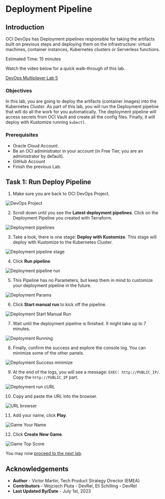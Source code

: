 # Deployment Pipeline

## Introduction

OCI DevOps has Deployment pipelines responsible for taking the artifacts built on previous steps and deploying them on the infrastructure: virtual machines, container instances, Kubernetes clusters or Serverless functions.

Estimated Time: 15 minutes

Watch the video below for a quick walk-through of this lab.

[DevOps Multiplayer Lab 5](videohub:1_u5q8b0lt)

### Objectives

In this lab, you are going to deploy the artifacts (container images) into the Kubernetes Cluster. As part of this lab, you will run the Deployment pipeline that will do all the work for you automatically. The deployment pipeline will access secrets from OCI Vault and create all the config files. Finally, it will deploy with Kustomize running `kubectl`.

### Prerequisites

- Oracle Cloud Account.
- Be an OCI administrator in your account (in Free Tier, you are an administrator by default).
- GitHub Account
- Finish the previous Lab.

## Task 1: Run Deploy Pipeline

1. Make sure you are back to OCI DevOps Project.
  
  ![DevOps Project](images/devops-project.png)

2. Scroll down until you see the **Latest deployment pipelines**. Click on the Deployment Pipeline you created with Terraform.

  ![Deployment pipelines](images/deployment-pipelines.png)

3. Take a look, there is one stage: **Deploy with Kustomize**. This stage will deploy with Kustomize to the Kubernetes Cluster.

  ![Deployment pipeline stage](images/deployment-stage.png)

4. Click **Run pipeline**.

  ![Deployment pipeline run](images/deployment-run-button.png)

5. This Pipeline has no Parameters, but keep them in mind to customize your deployment pipeline in the future.

  ![Deployment Params](images/deployment-params.png)

6. Click **Start manual run** to kick off the pipeline.

  ![Deployment Start Manual Run](images/deployment-start-manual-run.png)

7. Wait until the deployment pipeline is finished. It might take up to 7 minutes.

  ![Deployment Running](images/deployment-running.png)

8. Finally, confirm the success and explore the console log. You can minimize some of the other panels.

  ![Deployment Success minimize](images/deployment-success-minimize.png)

9. At the end of the logs, you will see a message: `EXEC: http://PUBLIC_IP/`. Copy the `http://PUBLIC_IP` part.

  ![Deployment run cURL](images/deployment-run-curl.png)

10.  Copy and paste the URL into the browser.

  ![URL browser](images/url-browser.png)

11. Add your name, click **Play**.

  ![Game Your Name](./images/game-your-name.png)

12.  Click **Create New Game**.

  ![Game Top Score](./images/game-top-score.png)

You may now [proceed to the next lab](#next).

## Acknowledgements

* **Author** - Victor Martin, Tech Product Strategy Director (EMEA)
* **Contributors** - Wojciech Pluta - DevRel, Eli Schilling - DevRel
* **Last Updated By/Date** - July 1st, 2023
